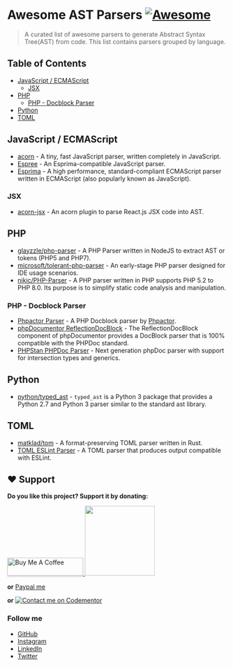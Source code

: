 # Awesome AST Parsers [![Awesome](https://cdn.rawgit.com/sindresorhus/awesome/d7305f38d29fed78fa85652e3a63e154dd8e8829/media/badge.svg)](https://github.com/sindresorhus/awesome)

> A curated list of awesome parsers to generate Abstract Syntax Tree(AST) from code. This list contains parsers grouped by language.

## Table of Contents

- [JavaScript / ECMAScript](#javascript--ecmascript)
    - [JSX](#jsx)
- [PHP](#php)
    - [PHP - Docblock Parser](#php---docblock-parser)
- [Python](#python)
- [TOML](#toml)

## JavaScript / ECMAScript

- [acorn](https://github.com/acornjs/acorn) - A tiny, fast JavaScript parser, written completely in JavaScript.
- [Espree](https://github.com/eslint/espree) - An Esprima-compatible JavaScript parser.
- [Esprima](https://github.com/jquery/esprima) - A high performance, standard-compliant ECMAScript parser written in ECMAScript (also popularly known as JavaScript).

### JSX

- [acorn-jsx](https://github.com/acornjs/acorn-jsx) - An acorn plugin to parse React.js JSX code into AST.

## PHP

- [glayzzle/php-parser](https://github.com/glayzzle/php-parser) - A PHP Parser written in NodeJS to extract AST or tokens (PHP5 and PHP7).
- [microsoft/tolerant-php-parser](https://github.com/microsoft/tolerant-php-parser) - An early-stage PHP parser designed for IDE usage scenarios.
- [nikic/PHP-Parser](https://github.com/nikic/PHP-Parser) - A PHP parser written in PHP supports PHP 5.2 to PHP 8.0. Its purpose is to simplify static code analysis and manipulation.

### PHP - Docblock Parser

- [Phpactor Parser](https://github.com/phpactor/docblock) - A PHP Docblock parser by [Phpactor](https://github.com/phpactor).
- [phpDocumentor ReflectionDocBlock](https://github.com/phpDocumentor/ReflectionDocBlock) - The ReflectionDocBlock component of phpDocumentor provides a DocBlock parser that is 100% compatible with the PHPDoc standard.
- [PHPStan PHPDoc Parser](https://github.com/phpstan/phpdoc-parser) - Next generation phpDoc parser with support for intersection types and generics.

## Python

- [python/typed_ast](https://github.com/python/typed_ast) - `typed_ast` is a Python 3 package that provides a Python 2.7 and Python 3 parser similar to the standard ast library.

## TOML

- [matklad/tom](https://github.com/matklad/tom) - A format-preserving TOML parser written in Rust.
- [TOML ESLint Parser](https://github.com/ota-meshi/toml-eslint-parser) - A TOML parser that produces output compatible with ESLint.

## ❤️ Support
**Do you like this project? Support it by donating:**

<a href="https://www.buymeacoffee.com/ishanvyas" target="_blank">
    <img src="https://www.buymeacoffee.com/assets/img/custom_images/purple_img.png" alt="Buy Me A Coffee" style="height: 41px !important;width: 174px !important;box-shadow: 0px 3px 2px 0px rgba(190, 190, 190, 0.5) !important;-webkit-box-shadow: 0px 3px 2px 0px rgba(190, 190, 190, 0.5) !important;" >
</a>

<a href="https://www.patreon.com/ishanvyas">
    <img src="https://c5.patreon.com/external/logo/become_a_patron_button@2x.png" width="160">
</a>

**or** [Paypal me](https://paypal.me/IshanVyas?locale.x=en_GB)

**or** [![Contact me on Codementor](https://www.codementor.io/m-badges/isvyas/get-help.svg)](https://www.codementor.io/@isvyas?refer=badge)

### Follow me
- [GitHub](https://github.com/ishanvyas22)
- [Instagram](https://www.instagram.com/ishancodes)
- [LinkedIn](https://www.linkedin.com/in/ishan-vyas-314111112)
- [Twitter](https://twitter.com/ishanvyas22)

